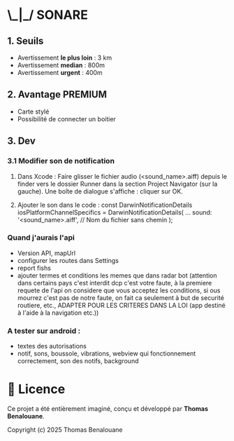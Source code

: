 # \\\_|\_/ SONARE

## 1. Seuils

- Avertissement **le plus loin** : 3 km
- Avertissement **median** : 800m
- Avertissement **urgent** : 400m

## 2. Avantage PREMIUM

- Carte stylé
- Possibilité de connecter un boitier

## 3. Dev

### 3.1 Modifier son de notification

1. Dans Xcode :
Faire glisser le fichier audio (<sound_name>.aiff) depuis le finder vers le dossier Runner dans la section Project Navigator (sur la gauche).
Une boîte de dialogue s'affiche : cliquer sur OK.

2. Ajouter le son dans le code :
const DarwinNotificationDetails iosPlatformChannelSpecifics =
  DarwinNotificationDetails(
  ...
  sound: '<sound_name>.aiff', // Nom du fichier sans chemin
);


### Quand j'aurais l'api
- Version API, mapUrl
- configurer les routes dans Settings
- report fishs
- ajouter termes et conditions les memes que dans radar bot (attention dans certains pays c'est interdit dcp c'est votre faute, à la premiere requete de l'api on considere que vous acceptez les conditions, si ous mourrez c'est pas de notre faute, on fait ca seulement à but de securité routiere, etc., ADAPTER POUR LES CRITERES DANS LA LOI (app destiné à l'aide à la navigation etc.))


### A tester sur android :
- textes des autorisations
- notif, sons, boussole, vibrations, webview qui fonctionnement correctement, son des notifs, background


# 📌 Licence

Ce projet a été entièrement imaginé, conçu et développé par **Thomas Benalouane**.  

Copyright (c) 2025 Thomas Benalouane
